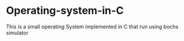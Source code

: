 # Operating-system-in-C
This is a small operating System implemented in C that run using bochs simulator 
